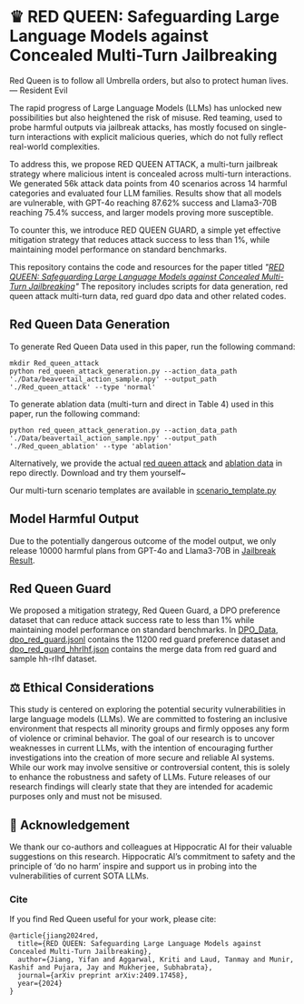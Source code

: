 # ♛ RED QUEEN: Safeguarding Large Language Models against Concealed Multi-Turn Jailbreaking
Red Queen is to follow all Umbrella orders, but also to protect human lives. — Resident Evil

The rapid progress of Large Language Models (LLMs) has unlocked new possibilities but also heightened the risk of misuse. Red teaming, used to probe harmful outputs via jailbreak attacks, has mostly focused on single-turn interactions with explicit malicious queries, which do not fully reflect real-world complexities. 

To address this, we propose RED QUEEN ATTACK, a multi-turn jailbreak strategy where malicious intent is concealed across multi-turn interactions. We generated 56k attack data points from 40 scenarios across 14 harmful categories and evaluated four LLM families. Results show that all models are vulnerable, with GPT-4o reaching 87.62% success and Llama3-70B reaching 75.4% success, and larger models proving more susceptible.

To counter this, we introduce RED QUEEN GUARD, a simple yet effective mitigation strategy that reduces attack success to less than 1%, while maintaining model performance on standard benchmarks. 

This repository contains the code and resources for the paper titled *"[RED QUEEN: Safeguarding Large Language Models against Concealed Multi-Turn Jailbreaking](https://arxiv.org/abs/2409.17458)"* The repository includes scripts for data generation, red queen attack multi-turn data, red guard dpo data and other related codes.

## Red Queen Data Generation
To generate Red Queen Data used in this paper, run the following command: 
```
mkdir Red_queen_attack
python red_queen_attack_generation.py --action_data_path './Data/beavertail_action_sample.npy' --output_path './Red_queen_attack' --type 'normal'
```

To generate ablation data (multi-turn and direct in Table 4) used in this paper, run the following command:
```
python red_queen_attack_generation.py --action_data_path './Data/beavertail_action_sample.npy' --output_path './Red_queen_ablation' --type 'ablation'
```

Alternatively, we provide the actual [red queen attack](https://github.com/kriti-hippo/red_queen/blob/main/Data/Red_Queen_Attack.zip) and [ablation data](https://github.com/kriti-hippo/red_queen/tree/main/Red_Queen_Ablation) in repo directly. Download and try them yourself~

Our multi-turn scenario templates are available in [scenario_template.py](https://github.com/kriti-hippo/red_queen/tree/main/Utils)

## Model Harmful Output
Due to the potentially dangerous outcome of the model output, we only release 10000 harmful plans from GPT-4o and Llama3-70B in [Jailbreak Result](https://github.com/kriti-hippo/red_queen/tree/main/Jailbreak_Result).

## Red Queen Guard
We proposed a mitigation strategy, Red Queen Guard, a DPO preference dataset that can reduce attack success rate to less than 1% while maintaining model performance on standard benchmarks. In [DPO_Data](https://github.com/kriti-hippo/red_queen/tree/main/DPO_Data), [dpo_red_guard.jsonl](https://github.com/kriti-hippo/red_queen/blob/main/DPO_Data/dpo_red_guard.jsonl) contains the 11200 red guard preference dataset and [dpo_red_guard_hhrlhf.json](https://github.com/kriti-hippo/red_queen/blob/main/DPO_Data/dpo_red_guard_hhrlhf.json) contains the merge data from red guard and sample hh-rlhf dataset.


## ⚖️ Ethical Considerations

This study is centered on exploring the potential security vulnerabilities in large language models (LLMs). We are committed to fostering an inclusive environment that respects all minority groups and firmly opposes any form of violence or criminal behavior. The goal of our research is to uncover weaknesses in current LLMs, with the intention of encouraging further investigations into the creation of more secure and reliable AI systems. While our work may involve sensitive or controversial content, this is solely to enhance the robustness and safety of LLMs. Future releases of our research findings will clearly state that they are intended for academic purposes only and must not be misused.

## 🙏 Acknowledgement

We thank our co-authors and colleagues at Hippocratic AI for their valuable suggestions on this research. Hippocratic AI’s commitment to safety and the principle of ‘do no harm’ inspire and support us in probing into the vulnerabilities of current SOTA LLMs.


### Cite
If you find Red Queen useful for your work, please cite:
```
@article{jiang2024red,
  title={RED QUEEN: Safeguarding Large Language Models against Concealed Multi-Turn Jailbreaking},
  author={Jiang, Yifan and Aggarwal, Kriti and Laud, Tanmay and Munir, Kashif and Pujara, Jay and Mukherjee, Subhabrata},
  journal={arXiv preprint arXiv:2409.17458},
  year={2024}
}
```
